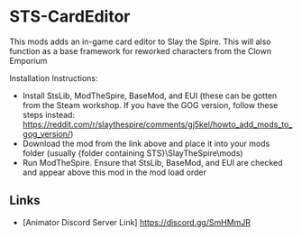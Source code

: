 # STS-CardEditor
This mods adds an in-game card editor to Slay the Spire. This will also function as a base framework for reworked characters from the Clown Emporium

Installation Instructions:
- Install StsLib, ModTheSpire, BaseMod, and EUI (these can be gotten from the Steam workshop. If you have the GOG version, follow these steps instead: https://reddit.com/r/slaythespire/comments/gj5kel/howto_add_mods_to_gog_version/)
- Download the mod from the link above and place it into your mods folder (usually {folder containing STS}\SlayTheSpire\mods)
- Run ModTheSpire. Ensure that StsLib, BaseMod, and EUI are checked and appear above this mod in the mod load order
## Links
- [Animator Discord Server Link] https://discord.gg/SmHMmJR
